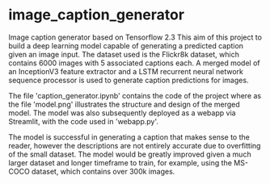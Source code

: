 # image_caption_generator

Image caption generator based on Tensorflow 2.3
This aim of this project to build a deep learning model capable of generating a predicted caption given an image input. The dataset used is the Flickr8k dataset, which contains 6000 images with 5 associated captions each. A merged model of an InceptionV3 feature extractor and a LSTM recurrent neural network sequence processor is used to generate caption predictions for images.

The file 'caption_generator.ipynb' contains the code of the project where as the file 'model.png' illustrates the structure and design of the merged model. The model was also subsequently deployed as a webapp via Streamlit, with the code used in 'webapp.py'.

The model is successful in generating a caption that makes sense to the reader, however the descriptions are not entirely accurate due to overfitting of the small dataset. The model would be greatly improved given a much larger dataset and longer timeframe to train, for example, using the MS-COCO dataset, which contains over 300k images.
